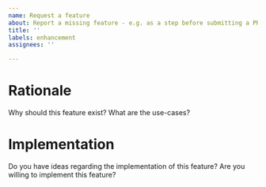 ```yaml
---
name: Request a feature
about: Report a missing feature - e.g. as a step before submitting a PR
title: ''
labels: enhancement
assignees: ''

---
```


# Rationale

Why should this feature exist?
What are the use-cases?

# Implementation

Do you have ideas regarding the implementation of this feature?
Are you willing to implement this feature?
